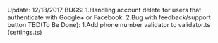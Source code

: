 Update: 12/18/2017
BUGS:
1.Handling account delete for users that authenticate with Google+ or Facebook.
2.Bug with feedback/support button
TBD(To Be Done):
1.Add phone number validator to validator.ts (settings.ts)

